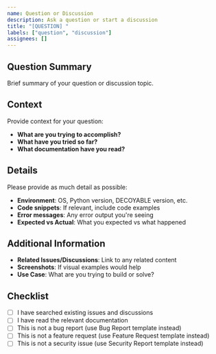 ```yaml
---
name: Question or Discussion
description: Ask a question or start a discussion
title: "[QUESTION] "
labels: ["question", "discussion"]
assignees: []
---
```


## Question Summary

Brief summary of your question or discussion topic.

## Context

Provide context for your question:

- **What are you trying to accomplish?**
- **What have you tried so far?**
- **What documentation have you read?**

## Details

Please provide as much detail as possible:

- **Environment**: OS, Python version, DECOYABLE version, etc.
- **Code snippets**: If relevant, include code examples
- **Error messages**: Any error output you're seeing
- **Expected vs Actual**: What you expected vs what happened

## Additional Information

- **Related Issues/Discussions**: Link to any related content
- **Screenshots**: If visual examples would help
- **Use Case**: What are you trying to build or solve?

## Checklist

- [ ] I have searched existing issues and discussions
- [ ] I have read the relevant documentation
- [ ] This is not a bug report (use Bug Report template instead)
- [ ] This is not a feature request (use Feature Request template instead)
- [ ] This is not a security issue (use Security Report template instead) 
 